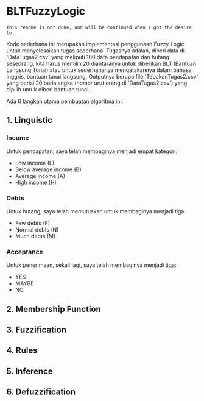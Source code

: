 # BLTFuzzyLogic

```
This readme is not done, and will be continued when I got the desire to.
```

Kode sederhana ini merupakan implementasi penggunaan Fuzzy Logic untuk menyelesaikan tugas sederhana. Tugasnya adalah, diberi data di 'DataTugas2.csv'
yang meliputi 100 data pendapatan dan hutang seseorang, kita harus memilih 20 diantaranya untuk diberikan BLT (Bantuan Langsung Tunai) atau untuk sederhananya
mengatakannya dalam bahasa Inggris, bantuan tunai langsung. Outputnya berupa file 'TebakanTugas2.csv' yang berisi 20 baris angka (nomor urut orang di 'DataTugas2.csv')
yang dipilih untuk diberi bantuan tunai.

Ada 6 langkah utama pembuatan algoritma ini:
## 1. Linguistic
### Income
Untuk pendapatan, saya telah membaginya menjadi empat kategori:
* Low income (L)
* Below average income (B)
* Average income (A)
* High income (H)
### Debts
Untuk hutang, saya telah memutuskan untuk membaginya menjadi tiga:
* Few debts (F)
* Normal debts (N)
* Much debts (M)
### Acceptance
Untuk penerimaan, sekali lagi, saya telah membaginya menjadi tiga:
* YES
* MAYBE
* NO
## 2. Membership Function
## 3. Fuzzification
## 4. Rules
## 5. Inference
## 6. Defuzzification

